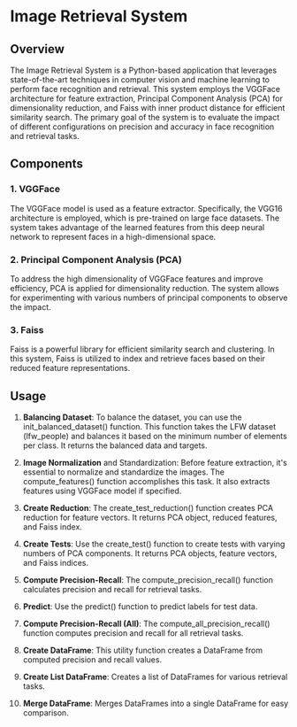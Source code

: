 # Image Retrieval System

## Overview

The Image Retrieval System is a Python-based application that leverages state-of-the-art techniques in computer vision and machine learning to perform face recognition and retrieval. 
This system employs the VGGFace architecture for feature extraction, Principal Component Analysis (PCA) for dimensionality reduction, and Faiss with inner product distance for efficient similarity search. 
The primary goal of the system is to evaluate the impact of different configurations on precision and accuracy in face recognition and retrieval tasks.

## Components

### 1. VGGFace

The VGGFace model is used as a feature extractor. Specifically, the VGG16 architecture is employed, which is pre-trained on large face datasets. 
The system takes advantage of the learned features from this deep neural network to represent faces in a high-dimensional space.

### 2. Principal Component Analysis (PCA)

To address the high dimensionality of VGGFace features and improve efficiency, PCA is applied for dimensionality reduction. 
The system allows for experimenting with various numbers of principal components to observe the impact.

### 3. Faiss
Faiss is a powerful library for efficient similarity search and clustering. In this system, Faiss is utilized to index and retrieve faces based on their reduced feature representations. 

## Usage
1. **Balancing Dataset**: To balance the dataset, you can use the init_balanced_dataset() function. This function takes the LFW dataset (lfw_people) and balances it based on the minimum number of elements per class. It returns the balanced data and targets.

2. **Image Normalization** and Standardization: Before feature extraction, it's essential to normalize and standardize the images. The compute_features() function accomplishes this task. It also extracts features using VGGFace model if specified.

3. **Create Reduction**: The create_test_reduction() function creates PCA reduction for feature vectors. It returns PCA object, reduced features, and Faiss index.

4. **Create Tests**: Use the create_test() function to create tests with varying numbers of PCA components. It returns PCA objects, feature vectors, and Faiss indices.

5. **Compute Precision-Recall**: The compute_precision_recall() function calculates precision and recall for retrieval tasks.

6. **Predict**: Use the predict() function to predict labels for test data.

7. **Compute Precision-Recall (All)**: The compute_all_precision_recall() function computes precision and recall for all retrieval tasks.

8. **Create DataFrame**: This utility function creates a DataFrame from computed precision and recall values.

9. **Create List DataFrame**: Creates a list of DataFrames for various retrieval tasks.

10. **Merge DataFrame**: Merges DataFrames into a single DataFrame for easy comparison.
